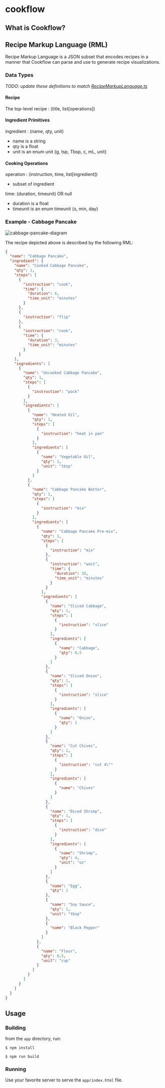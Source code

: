# cookflow

## What is Cookflow?

## Recipe Markup Language (RML)

Recipe Markup Language is a JSON subset that encodes recipes in a manner that Cookflow can parse and use to generate recipe visualizations.

### Data Types

_TODO: update these definitions to match [RecipeMarkupLanguage.ts](app/RecipeMarkupLanguage.ts)_

#### Recipe
The top-level
recipe : (title, list[operations])

#### Ingredient Primitives
ingredient : (name, qty, unit)
* name is a string
* qty is a float
* unit is an enum unit {g, tsp, Tbsp, c, mL, unit}

#### Cooking Operations
operation : (instruction, time, list[ingredient])
* subset of ingredient

time: (duration, timeunit) OR null
* duration is a float
* timeunit is an enum timeunit {s, min, day}


### Example - Cabbage Pancake

![cabbage-pancake-diagram](/resources/cabbage-pancake.png)

The recipe depicted above is described by the following RML:

```json
{
  "name": "Cabbage Pancake",
  "ingredient": {
    "name": "Cooked Cabbage Pancake",
    "qty": 1,
    "steps": [
      {
        "instruction": "cook",
        "time": {
          "duration": 6,
          "time_unit": "minutes"
        }
      },
      {
        "instruction": "flip"
      },
      {
        "instruction": "cook",
        "time": {
          "duration": 3,
          "time_unit": "minutes"
        }
      }
    ],
    "ingredients": [
      {
        "name": "Uncooked Cabbage Pancake",
        "qty": 1,
        "steps": [
          {
            "instruction": "pack"
          }
        ],
        "ingredients": [
          {
            "name": "Heated Oil",
            "qty": 1,
            "steps": [
              {
                "instruction": "heat in pan"
              }
            ],
            "ingredients": [
              {
                "name": "Vegetable Oil",
                "qty": 1,
                "unit": "tbsp"
              }
            ]
          },
          {
            "name": "Cabbage Pancake Batter",
            "qty": 1,
            "steps": [
              {
                "instruction": "mix"
              }
            ],
            "ingredients": [
              {
                "name": "Cabbage Pancake Pre-mix",
                "qty": 1,
                "steps": [
                  {
                    "instruction": "mix"
                  },
                  {
                    "instruction": "wait",
                    "time": {
                      "duration": 10,
                      "time_unit": "minutes"
                    }
                  }
                ],
                "ingredients": [
                  {
                    "name": "Sliced Cabbage",
                    "qty": 1,
                    "steps": [
                      {
                        "instruction": "slice"
                      }
                    ],
                    "ingredients": [
                      {
                        "name": "Cabbage",
                        "qty": 0.5
                      }
                    ]
                  },
                  {
                    "name": "Sliced Onion",
                    "qty": 1,
                    "steps": [
                      {
                        "instruction": "slice"
                      }
                    ],
                    "ingredients": [
                      {
                        "name": "Onion",
                        "qty": 1
                      }
                    ]
                  },
                  {
                    "name": "Cut Chives",
                    "qty": 1,
                    "steps": [
                      {
                        "instruction": "cut 4\""
                      }
                    ],
                    "ingredients": [
                      {
                        "name": "Chives"
                      }
                    ]
                  },
                  {
                    "name": "Diced Shrimp",
                    "qty": 1,
                    "steps": [
                      {
                        "instruction": "dice"
                      }
                    ],
                    "ingredients": [
                      {
                        "name": "Shrimp",
                        "qty": 4,
                        "unit": "oz"
                      }
                    ]
                  },
                  {
                    "name": "Egg",
                    "qty": 1
                  },
                  {
                    "name": "Soy Sauce",
                    "qty": 1,
                    "unit": "tbsp"
                  },
                  {
                    "name": "Black Pepper"
                  }
                ]
              },
              {
                "name": "Flour",
                "qty": 0.5,
                "unit": "cup"
              }
            ]
          }
        ]
      }
    ]
  }
}
```

## Usage

### Building
from the `app` directory, run:

``` shell
$ npm install

$ npm run build
```

### Running
Use your favorite server to serve the `app/index.html` file.